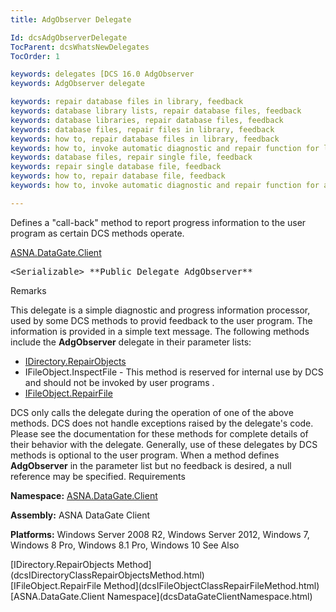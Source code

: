 ```yaml
---
title: AdgObserver Delegate

Id: dcsAdgObserverDelegate
TocParent: dcsWhatsNewDelegates
TocOrder: 1

keywords: delegates [DCS 16.0 AdgObserver
keywords: AdgObserver delegate

keywords: repair database files in library, feedback
keywords: database library lists, repair database files, feedback
keywords: database libraries, repair database files, feedback
keywords: database files, repair files in library, feedback
keywords: how to, repair database files in library, feedback
keywords: how to, invoke automatic diagnostic and repair function for library files, feedback
keywords: database files, repair single file, feedback
keywords: repair single database file, feedback
keywords: how to, repair database file, feedback
keywords: how to, invoke automatic diagnostic and repair function for a file, feedback

---
```


Defines a "call-back" method to report progress information to the user program as certain DCS methods operate.

[ASNA.DataGate.Client](dcsDataGateClientNamespace.html) 
<pre class="prettyprint">
&lt;Serializable&gt; **Public Delegate AdgObserver** </pre>

Remarks

This delegate is a simple diagnostic and progress information processor, used by some DCS methods to provid feedback to the user program. The information is provided in a simple text message. The following methods include the **AdgObserver** delegate in their parameter lists:

- [IDirectory.RepairObjects](dcsIDirectoryClassRepairObjectsMethod.html)
- IFileObject.InspectFile - This method is reserved for internal use by DCS and should not be invoked by user programs .
- [IFileObject.RepairFile](dcsIFileObjectClassRepairFileMethod.html)

DCS only calls the delegate during the operation of one of the above methods. DCS does not handle exceptions raised by the delegate's code. Please see the documentation for these methods for complete details of their behavior with the delegate. Generally, use of these delegates by DCS methods is optional to the user program. When a method defines **AdgObserver** in the parameter list but no feedback is desired, a null reference may be specified. 
Requirements

**Namespace:** [ASNA.DataGate.Client](dcsDataGateClientNamespace.html) 

**Assembly:** ASNA DataGate Client

**Platforms:** Windows Server 2008 R2, Windows Server 2012, Windows 7, Windows 8 Pro, Windows 8.1 Pro, Windows 10
See Also

<dl />
      [IDirectory.RepairObjects Method](dcsIDirectoryClassRepairObjectsMethod.html)
      <br />
      [IFileObject.RepairFile Method](dcsIFileObjectClassRepairFileMethod.html)
      <br />
      [ASNA.DataGate.Client Namespace](dcsDataGateClientNamespace.html)

